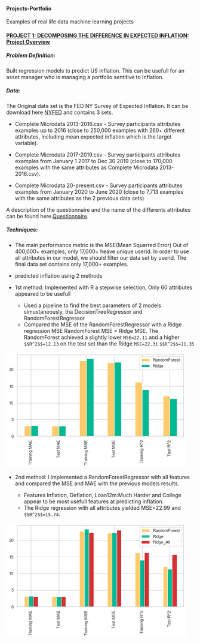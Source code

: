 #### Projects-Portfolio
Examples of real life data machine learning projects


#### [PROJECT 1: DECOMPOSING THE DIFFERENCE IN EXPECTED INFLATION: Project Overview](https://github.com/HermannJoel/Finance/tree/main/Inflation-Expectation-Prediction/src)

##### Problem Definition:

 Built regression models to predict US inflation. This can be usefull for an asset
 manager who is managing a portfolio sentitive to Inflation.
 ##### Data:

The Original data set is the FED NY Survey of Expected Inflation. It can be download here [NYFED](https://www.newyorkfed.org/microeconomics/sce#/) and contains 3 sets.

* Complete Microdata 2013-2016.csv - Survey participants attributes examples up to 2016 (close to 250,000 examples with 260+ different attributes, including mean expected inflation which is the target variable).

* Complete Microdata 2017-2019.csv - Survey participants attributes examples from January 1 2017 to Dec 30 2019 (close to 170,000 examples with the same attributes as Complete Microdata 2013-2016.csv).
  
* Complete Microdata 20-present.csv - Survey participants attributes examples from January 2020 to June 2020 (close to 7,713 examples with the same attributes as the 2 previous data sets)

A description of the questionnaire and the name of the differents attributes can be found here.[Questionnaire](https://www.newyorkfed.org/medialibrary/interactives/sce/sce/downloads/datafrbny-sce-survey-core-module-public-questionnaire.pdf).

##### Techniques:

* The main performance metric is the MSE(Mean Squarred Error)
  Out of 400,000+ examples, only 17,000+  heave unique userid. In order to use all attributes in our model, we
    should filter our data set by userid. The final data set contains only 17,000+ examples.  
- predicted inflation using 2 methods

- 1st method: Implemented with R a stepwise selection, Only 60 attributes appeared to be usefull
  - Used a pipeline to find the best parameters of 2 models simustaneously, tha DecisionTreeRegressor and RandomForestRegressor
  - Compared the MSE of the RandomForestRegressor with a Ridge regression MSE RandomForest MSE < Ridge MSE. The RandomForest achieved a slightly lower `MSE=22.11` and a higher `$$R^2$$=12.13` on the test set than the Ridge `MSE=22.31` `$$R^2$$=11.35`

![](/Images/Results1.png)

- 2nd method: I implemented a RandomForestRegressor with all features and compared the MSE and MAE with the previous models results.

  - Features Inflation, Deflation, Loan12m:Much Harder and College appear to be most usefull features at predicting inflation.
  - The Ridge regression with all attributes yielded MSE=22.99 and `$$R^2$$=15.74`.

![](/Images/Results2.png)
